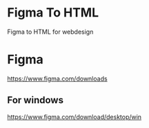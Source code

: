 # Figma To HTML
Figma to HTML for webdesign

# Figma
https://www.figma.com/downloads

## For windows
https://www.figma.com/download/desktop/win
